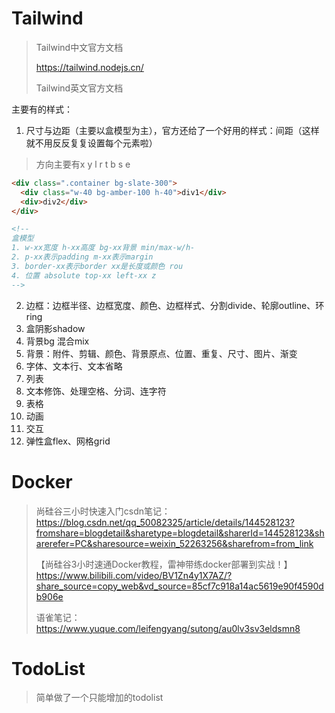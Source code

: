 # Tailwind

> Tailwind中文官方文档
>
> https://tailwind.nodejs.cn/
>
> Tailwind英文官方文档
>
> 

主要有的样式：

1. 尺寸与边距（主要以盒模型为主），官方还给了一个好用的样式：间距（这样就不用反反复复设置每个元素啦）

> 方向主要有x y l r t b s e

```html
<div class=".container bg-slate-300">
  <div class="w-40 bg-amber-100 h-40">div1</div>
  <div>div2</div>
</div>

<!--
盒模型
1. w-xx宽度 h-xx高度 bg-xx背景 min/max-w/h-
2. p-xx表示padding m-xx表示margin
3. border-xx表示border xx是长度或颜色 rou
4. 位置 absolute top-xx left-xx z
-->
```

2. 边框：边框半径、边框宽度、颜色、边框样式、分割divide、轮廓outline、环ring
3. 盒阴影shadow
4. 背景bg 混合mix
5. 背景：附件、剪辑、颜色、背景原点、位置、重复、尺寸、图片、渐变
6. 字体、文本行、文本省略
7. 列表
8. 文本修饰、处理空格、分词、连字符
9. 表格
10. 动画
11. 交互
12. 弹性盒flex、网格grid

# Docker

> 尚硅谷三小时快速入门csdn笔记：https://blog.csdn.net/qq_50082325/article/details/144528123?fromshare=blogdetail&sharetype=blogdetail&sharerId=144528123&sharerefer=PC&sharesource=weixin_52263256&sharefrom=from_link
>
> 【尚硅谷3小时速通Docker教程，雷神带练docker部署到实战！】 https://www.bilibili.com/video/BV1Zn4y1X7AZ/?share_source=copy_web&vd_source=85cf7c918a14ac5619e90f4590db906e
>
> 语雀笔记：https://www.yuque.com/leifengyang/sutong/au0lv3sv3eldsmn8

# TodoList

> 简单做了一个只能增加的todolist